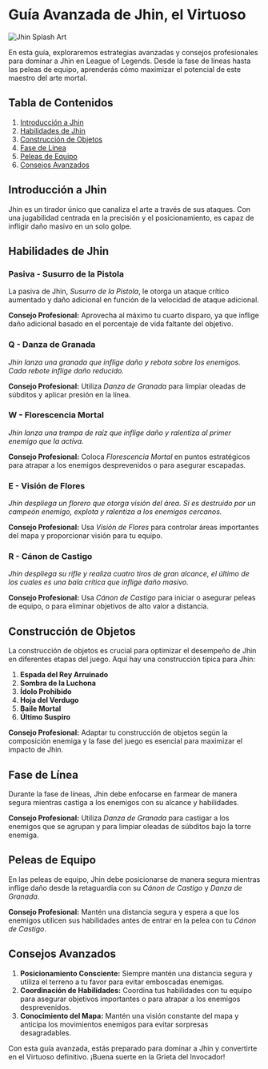 # Guía Avanzada de Jhin, el Virtuoso

![Jhin Splash Art](https://ddragon.leagueoflegends.com/cdn/img/champion/splash/Jhin_0.jpg)

En esta guía, exploraremos estrategias avanzadas y consejos profesionales para dominar a Jhin en League of Legends. Desde la fase de líneas hasta las peleas de equipo, aprenderás cómo maximizar el potencial de este maestro del arte mortal.

## Tabla de Contenidos

1. [Introducción a Jhin](#introducción-a-jhin)
2. [Habilidades de Jhin](#habilidades-de-jhin)
3. [Construcción de Objetos](#construcción-de-objetos)
4. [Fase de Línea](#fase-de-línea)
5. [Peleas de Equipo](#peleas-de-equipo)
6. [Consejos Avanzados](#consejos-avanzados)

## Introducción a Jhin

Jhin es un tirador único que canaliza el arte a través de sus ataques. Con una jugabilidad centrada en la precisión y el posicionamiento, es capaz de infligir daño masivo en un solo golpe.

## Habilidades de Jhin

### Pasiva - Susurro de la Pistola

La pasiva de Jhin, *Susurro de la Pistola*, le otorga un ataque crítico aumentado y daño adicional en función de la velocidad de ataque adicional.

**Consejo Profesional:** Aprovecha al máximo tu cuarto disparo, ya que inflige daño adicional basado en el porcentaje de vida faltante del objetivo.

### Q - Danza de Granada

*Jhin lanza una granada que inflige daño y rebota sobre los enemigos. Cada rebote inflige daño reducido.*

**Consejo Profesional:** Utiliza *Danza de Granada* para limpiar oleadas de súbditos y aplicar presión en la línea.

### W - Florescencia Mortal

*Jhin lanza una trampa de raíz que inflige daño y ralentiza al primer enemigo que la activa.*

**Consejo Profesional:** Coloca *Florescencia Mortal* en puntos estratégicos para atrapar a los enemigos desprevenidos o para asegurar escapadas.

### E - Visión de Flores

*Jhin despliega un florero que otorga visión del área. Si es destruido por un campeón enemigo, explota y ralentiza a los enemigos cercanos.*

**Consejo Profesional:** Usa *Visión de Flores* para controlar áreas importantes del mapa y proporcionar visión para tu equipo.

### R - Cánon de Castigo

*Jhin despliega su rifle y realiza cuatro tiros de gran alcance, el último de los cuales es una bala crítica que inflige daño masivo.*

**Consejo Profesional:** Usa *Cánon de Castigo* para iniciar o asegurar peleas de equipo, o para eliminar objetivos de alto valor a distancia.

## Construcción de Objetos

La construcción de objetos es crucial para optimizar el desempeño de Jhin en diferentes etapas del juego. Aquí hay una construcción típica para Jhin:

1. **Espada del Rey Arruinado**
2. **Sombra de la Luchona**
3. **Ídolo Prohibido**
4. **Hoja del Verdugo**
5. **Baile Mortal**
6. **Último Suspiro**

**Consejo Profesional:** Adaptar tu construcción de objetos según la composición enemiga y la fase del juego es esencial para maximizar el impacto de Jhin.

## Fase de Línea

Durante la fase de líneas, Jhin debe enfocarse en farmear de manera segura mientras castiga a los enemigos con su alcance y habilidades.

**Consejo Profesional:** Utiliza *Danza de Granada* para castigar a los enemigos que se agrupan y para limpiar oleadas de súbditos bajo la torre enemiga.

## Peleas de Equipo

En las peleas de equipo, Jhin debe posicionarse de manera segura mientras inflige daño desde la retaguardia con su *Cánon de Castigo* y *Danza de Granada*.

**Consejo Profesional:** Mantén una distancia segura y espera a que los enemigos utilicen sus habilidades antes de entrar en la pelea con tu *Cánon de Castigo*.

## Consejos Avanzados

1. **Posicionamiento Consciente:** Siempre mantén una distancia segura y utiliza el terreno a tu favor para evitar emboscadas enemigas.
2. **Coordinación de Habilidades:** Coordina tus habilidades con tu equipo para asegurar objetivos importantes o para atrapar a los enemigos desprevenidos.
3. **Conocimiento del Mapa:** Mantén una visión constante del mapa y anticipa los movimientos enemigos para evitar sorpresas desagradables.

Con esta guía avanzada, estás preparado para dominar a Jhin y convertirte en el Virtuoso definitivo. ¡Buena suerte en la Grieta del Invocador!
